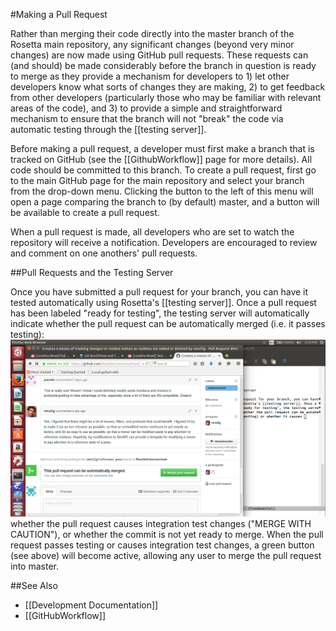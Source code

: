 #Making a Pull Request

Rather than merging their code directly into the master branch of the Rosetta main repository, any significant changes (beyond very minor changes) are now made using GitHub pull requests. 
These requests can (and should) be made considerably before the branch in question is ready to merge as they provide a mechanism for developers to 1) let other developers know what sorts of changes they are making, 2) to get feedback from other developers (particularly those who may be familiar with relevant areas of the code), and 3) to provide a simple and straightforward mechanism to ensure that the branch will not "break" the code via automatic testing through the [[testing server]].

Before making a pull request, a developer must first make a branch that is tracked on GitHub (see the [[GithubWorkflow]] page for more details). All code should be committed to this branch.
To create a pull request, first go to the main GitHub page for the main repository and select your branch from the drop-down menu. Clicking the button to the left of this menu will open a page comparing the branch to (by default) master, and a button will be available to create a pull request. 

When a pull request is made, all developers who are set to watch the repository will receive a notification. Developers are encouraged to review and comment on one anothers' pull requests.


##Pull Requests and the Testing Server

Once you have submitted a pull request for your branch, you can have it tested automatically using Rosetta's [[testing server]]. Once a pull request has been labeled "ready for testing", the testing server will automatically indicate whether the pull request can be automatically merged (i.e. it passes testing):  
![Testing successful](successful_pull_request.png)
 whether the pull request causes integration test changes ("MERGE WITH CAUTION"), or whether the commit is not yet ready to merge.  When the pull request passes testing or causes integration test changes, a green button (see above) will become active, allowing any user to merge the pull request into master.  

##See Also

* [[Development Documentation]]
* [[GitHubWorkflow]]
